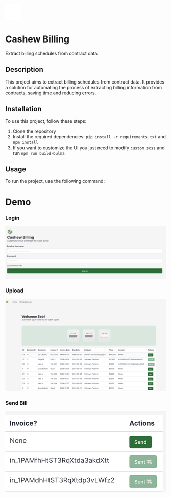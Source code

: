 <img class="img-fluid" src="app/static//img/icon.svg" height=50px> 

# Cashew Billing 
Extract billing schedules from contract data.

## Description
This project aims to extract billing schedules from contract data. It provides a solution for automating the process of extracting billing information from contracts, saving time and reducing errors.

## Installation
To use this project, follow these steps:
1. Clone the repository
2. Install the required dependencies: `pip install -r requirements.txt` and `npm install`
3. If you want to customize the UI you just need to modify `custom.scss` and run `npm run build-bulma`

## Usage
To run the project, use the following command:

# Demo
### Login
![login](app/static/img/cashew_readme3.png)
### Upload
![upload](app/static/img/cashew_readme2.png)
### Send Bill
![bill](app/static/img/cashew_readme1.png)



